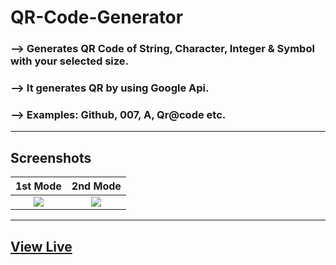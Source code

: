 # QR-Code-Generator

### --> Generates QR Code of String, Character, Integer & Symbol with your selected size.
### --> It generates QR by using Google Api.
### --> Examples: Github, 007, A, Qr@code etc.
---

## Screenshots


1st Mode            |  2nd Mode
:-------------------------:|:-------------------------:
![](https://user-images.githubusercontent.com/42587988/195181467-ba5d1f17-078d-4ed0-9392-03888b097d5f.png)  |  ![](https://user-images.githubusercontent.com/42587988/195181305-062edc32-78dc-44e0-850c-36abcc6e9993.png)

---
<a href="https://abhinandanraj.github.io/QR-Code-Generator/">View Live</a>
---
